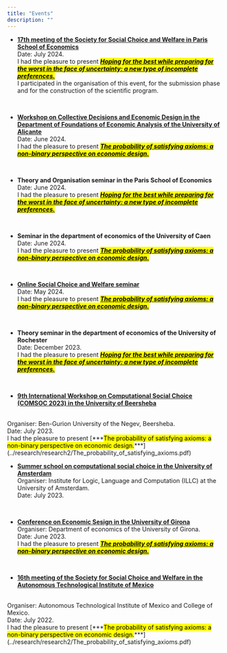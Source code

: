 ```yaml
---
title: "Events"
description: ""
---
```


* **[17th meeting of the Society for Social Choice and Welfare in Paris School of Economics](https://website-50514.eventmaker.io/en)** <br>
  Date: July 2024. <br>
  I had the pleasure to present [***<mark class="blue">Hoping for the best while preparing for the worst in the face of uncertainty: a new type of incomplete preferences.</mark>***](../research/research1/Hoping_for_the_best_while_preparing_for_the_worst.pdf) <br>
  I participated in the organisation of this event, for the submission phase and for the construction of the scientific program.

  <br>

* **[Workshop on Collective Decisions and Economic Design in the Department of Foundations of Economic Analysis of the University of Alicante](https://sites.google.com/view/workshopcollectivedecisions)**<br>
  Date: June 2024. <br>
  I had the pleasure to present [***<mark class="blue">The probability of satisfying axioms: a non-binary perspective on economic design.</mark>***](../research/research2/The_probability_of_satisfying_axioms.pdf) 

<br>

* **Theory and Organisation seminar in the Paris School of Economics** <br>
  Date: June 2024. <br>
  I had the pleasure to present [***<mark class="blue">Hoping for the best while preparing for the worst in the face of uncertainty: a new type of incomplete preferences.</mark>***](../research/research1/Hoping_for_the_best_while_preparing_for_the_worst.pdf)

<br>

* **Seminar in the department of economics of the University of Caen** <br>
  Date: June 2024. <br>
  I had the pleasure to present [***<mark class="blue">The probability of satisfying axioms: a non-binary perspective on economic design.</mark>***](../research/research2/The_probability_of_satisfying_axioms.pdf)

<br>

* **[Online Social Choice and Welfare seminar](https://sites.google.com/view/2021onlinescwseminars)** <br>
  Date: May 2024. <br>
  I had the pleasure to present [***<mark class="blue">The probability of satisfying axioms: a non-binary perspective on economic design.</mark>***](../research/research2/The_probability_of_satisfying_axioms.pdf)

<br>

* **Theory seminar in the department of economics of the University of Rochester** <br>
  Date: December 2023. <br>
  I had the pleasure to present [***<mark class="blue">Hoping for the best while preparing for the worst in the face of uncertainty: a new type of incomplete preferences.</mark>***](../research/research1/Hoping_for_the_best_while_preparing_for_the_worst.pdf)

<br>

* **[9th International Workshop on Computational Social Choice (COMSOC 2023) in  the University of Beersheba](https://tzin.bgu.ac.il/~omerlev/comsoc.html)**
<br>
Organiser: Ben-Gurion University of the Negev, Beersheba.
<br>
Date: July 2023.<br>
I had the pleasure to present [***<mark class="blue">The probability of satisfying axioms: a non-binary perspective on economic design.</mark>***](../research/research2/The_probability_of_satisfying_axioms.pdf)

<br>

* **[Summer school on computational social choice in the University of Amsterdam](https://events.illc.uva.nl/comsoc-school-2023/#about)** <br>
  Organiser: Institute for Logic, Language and Computation (ILLC) at the University of Amsterdam. <br>
  Date: July 2023. <br>

<br>

* **[Conference on Economic Sesign in the University of Girona](https://sites.google.com/view/coed2023/home)** <br>
  Organiser: Department of economics of the University of Girona.
  <br>
  Date: June 2023. <br>
  I had the pleasure to present [***<mark class="blue">The probability of satisfying axioms: a non-binary perspective on economic design.</mark>***](../research/research2/The_probability_of_satisfying_axioms.pdf)

<br>

* **[16th meeting of the Society for Social Choice and Welfare in the Autonomous Technological Institute of Mexico](https://sscw2020.colmex.mx/)**
<br>
  Organiser: Autonomous Technological Institute of Mexico and College of Mexico.
  <br>
  Date: July 2022. <br>
  I had the pleasure to present [***<mark class="blue">The probability of satisfying axioms: a non-binary perspective on economic design.</mark>***](../research/research2/The_probability_of_satisfying_axioms.pdf)
  <br>